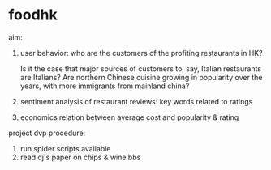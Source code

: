 # foodhk

aim:
1. user behavior: who are the customers of the profiting restaurants in HK? 
  
   Is it the case that major sources of customers to, say, Italian restaurants are Italians? Are northern Chinese cuisine growing in popularity over the years, with more immigrants from mainland china?
   
2. sentiment analysis of restaurant reviews: key words related to ratings

3. economics
    relation between average cost and popularity & rating 

project dvp procedure:
1. run spider scripts available
2. read dj's paper on chips & wine bbs



